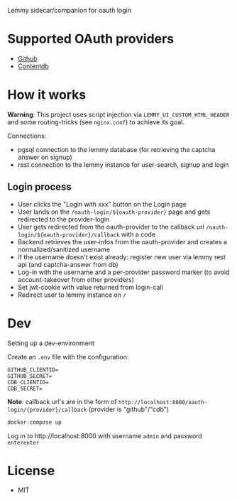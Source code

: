 
Lemmy sidecar/companion for oauth login

# Supported OAuth providers

* [Github](https://github.com)
* [Contentdb](https://content.minetest.ch)

# How it works

**Warning**:
This project uses script injection via `LEMMY_UI_CUSTOM_HTML_HEADER` and some routing-tricks (see `nginx.conf`) to achieve its goal.

Connections:
* pgsql connection to the lemmy database (for retrieving the captcha answer on signup)
* rest connection to the lemmy instance for user-search, signup and login

## Login process

* User clicks the "Login with xxx" button on the Login page
* User lands on the `/oauth-login/${oauth-provider}` page and gets redirected to the provider-login
* User gets redirected from the oauth-provider to the callback url `/oauth-login/${oauth-provider}/callback` with a code
* Backend retrieves the user-infos from the oauth-provider and creates a normalized/sanitized username
* If the username doesn't exist already: register new user via lemmy rest api (and captcha-answer from db)
* Log-in with the username and a per-provider password marker (to avoid account-takeover from other providers)
* Set jwt-cookie with value returned from login-call
* Redirect user to lemmy instance on `/`

# Dev

Setting up a dev-environment

Create an `.env` file with the configuration:
```
GITHUB_CLIENTID=
GITHUB_SECRET=
CDB_CLIENTID=
CDB_SECRET=
```

**Note**: callback url's are in the form of `http://localhost:8080/oauth-login/{provider}/callback` (provider is "github"/"cdb")

```sh
docker-compose up
```

Log in to http://localhost:8000 with username `admin` and password `enterenter`

# License

* MIT
